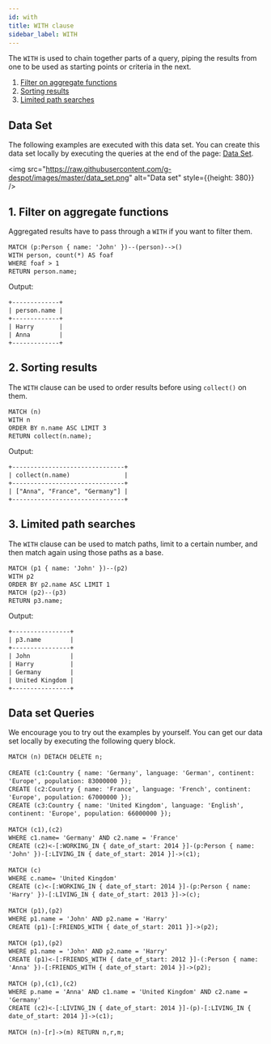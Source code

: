 ```yaml
---
id: with
title: WITH clause
sidebar_label: WITH
---
```


The `WITH` is used to chain together parts of a query, piping the results from one to be used as starting points or criteria in the next.

1. [Filter on aggregate functions](#1-filter-on-aggregate-functions)
2. [Sorting results](#2-sorting-results)
3. [Limited path searches](#3-limited-path-searches)


## Data Set

The following examples are executed with this data set. You can create this data set 
locally by executing the queries at the end of the page: [Data Set](#data-set-queries).

<img
  src="https://raw.githubusercontent.com/g-despot/images/master/data_set.png"
  alt="Data set"
  style={{height: 380}}
/>

## 1. Filter on aggregate functions

Aggregated results have to pass through a `WITH` if you want to filter them.

```cypher
MATCH (p:Person { name: 'John' })--(person)-->()
WITH person, count(*) AS foaf
WHERE foaf > 1
RETURN person.name;
```

Output:
```nocopy
+-------------+
| person.name |
+-------------+
| Harry       |
| Anna        |
+-------------+
```

## 2. Sorting results

The `WITH` clause can be used to order results before using `collect()` on them.

```cypher
MATCH (n)
WITH n
ORDER BY n.name ASC LIMIT 3
RETURN collect(n.name);
```

Output:
```nocopy
+-------------------------------+
| collect(n.name)               |
+-------------------------------+
| ["Anna", "France", "Germany"] |
+-------------------------------+
```

## 3. Limited path searches

The `WITH` clause can be used to match paths, limit to a certain number, 
and then match again using those paths as a base.

```cypher
MATCH (p1 { name: 'John' })--(p2)
WITH p2
ORDER BY p2.name ASC LIMIT 1
MATCH (p2)--(p3)
RETURN p3.name;
```

Output:
```nocopy
+----------------+
| p3.name        |
+----------------+
| John           |
| Harry          |
| Germany        |
| United Kingdom |
+----------------+
```

## Data set Queries

We encourage you to try out the examples by yourself.
You can get our data set locally by executing the following query block.

```cypher
MATCH (n) DETACH DELETE n;

CREATE (c1:Country { name: 'Germany', language: 'German', continent: 'Europe', population: 83000000 });
CREATE (c2:Country { name: 'France', language: 'French', continent: 'Europe', population: 67000000 });
CREATE (c3:Country { name: 'United Kingdom', language: 'English', continent: 'Europe', population: 66000000 });

MATCH (c1),(c2)
WHERE c1.name= 'Germany' AND c2.name = 'France'
CREATE (c2)<-[:WORKING_IN { date_of_start: 2014 }]-(p:Person { name: 'John' })-[:LIVING_IN { date_of_start: 2014 }]->(c1);

MATCH (c)
WHERE c.name= 'United Kingdom'
CREATE (c)<-[:WORKING_IN { date_of_start: 2014 }]-(p:Person { name: 'Harry' })-[:LIVING_IN { date_of_start: 2013 }]->(c);

MATCH (p1),(p2)
WHERE p1.name = 'John' AND p2.name = 'Harry'
CREATE (p1)-[:FRIENDS_WITH { date_of_start: 2011 }]->(p2);

MATCH (p1),(p2)
WHERE p1.name = 'John' AND p2.name = 'Harry'
CREATE (p1)<-[:FRIENDS_WITH { date_of_start: 2012 }]-(:Person { name: 'Anna' })-[:FRIENDS_WITH { date_of_start: 2014 }]->(p2);

MATCH (p),(c1),(c2)
WHERE p.name = 'Anna' AND c1.name = 'United Kingdom' AND c2.name = 'Germany'
CREATE (c2)<-[:LIVING_IN { date_of_start: 2014 }]-(p)-[:LIVING_IN { date_of_start: 2014 }]->(c1);

MATCH (n)-[r]->(m) RETURN n,r,m;
```